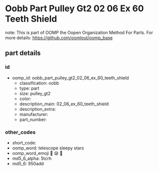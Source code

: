 # Oobb Part Pulley Gt2 02 06 Ex 60 Teeth Shield  

note: This is part of OOMP the Oopen Organization Method For Parts. For more details: https://github.com/oomlout/oomp_base

##  part details





### id
* oomp_id: oobb_part_pulley_gt2_02_06_ex_60_teeth_shield
  * classification: oobb
  * type: part
  * size: pulley_gt2
  * color: 
  * description_main: 02_06_ex_60_teeth_shield
  * description_extra: 
  * manufacturer: 
  * part_number: 

### other_codes
* short_code: 
* oomp_word: telescope sleepy stars
* oomp_word_emoji :telescope: :sleepy: :stars:
* md5_6_alpha: 5tcrh
* md5_6: 950add